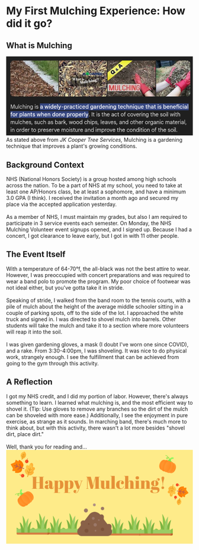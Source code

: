 # My First Mulching Experience: How did it go?

## What is Mulching
!["Mulching Definition"](https://github.com/CaptainSapphire/PH-s-Blog/blob/main/assets/September%202024/Screenshot%202024-09-26%208.39.57%20AM.png?raw=true)<br>
As stated above from *JK Cooper Tree Services,* Mulching is a gardening technique that improves a plant's growing conditions. 

## Background Context
NHS (National Honors Society) is a group hosted among high schools across the nation. To be a part of NHS at my school, you need to take at least one AP/Honors class, be at least a sophomore, and have a minimum 3.0 GPA (I think). I received the invitation a month ago and secured my place via the accepted application yesterday. <br><br>
As a member of NHS, I must maintain my grades, but also I am required to participate in 3 service events each semester. 
On Monday, the NHS Mulching Volunteer event signups opened, and I signed up. Because I had a concert, I got clearance to leave early, but I got in with 11 other people. 


## The Event Itself
With a temperature of 64-70°f, the all-black was not the best attire to wear. However, I was preoccupied with concert preparations and was required to wear a band polo to promote the program. My poor choice of footwear was not ideal either, but you've gotta take it in stride. <br><br>
Speaking of stride, I walked from the band room to the tennis courts, with a pile of mulch about the height of the average middle schooler sitting in a couple of parking spots, off to the side of the lot. I approached the white truck and signed in. I was directed to shovel mulch into barrels. Other students will take the mulch and take it to a section where more volunteers will reap it into the soil. <br><br>
I was given gardening gloves, a mask (I doubt I've worn one since COVID), and a rake. From 3:30-4:00pm, I was shoveling. It was nice to do physical work, strangely enough. I see the fulfillment that can be achieved from going to the gym through this activity.

## A Reflection
I got my NHS credit, and I did my portion of labor. However, there's always something to learn. I learned what mulching is, and the most efficient way to shovel it. (Tip: Use gloves to remove any branches so the dirt of the mulch can be shoveled with more ease.) Additionally, I see the enjoyment in pure exercise, as strange as it sounds. In marching band, there's much more to think about, but with this activity, there wasn't a lot more besides "shovel dirt, place dirt." <br><br>
Well, thank you for reading and...
!["Happy Mulching!"](https://github.com/CaptainSapphire/PH-s-Blog/blob/main/assets/September%202024/Screenshot%202024-09-26%2012.43.06%20PM.png?raw=true)
